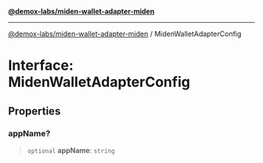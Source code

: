[**@demox-labs/miden-wallet-adapter-miden**](../README.md)

***

[@demox-labs/miden-wallet-adapter-miden](../globals.md) / MidenWalletAdapterConfig

# Interface: MidenWalletAdapterConfig

## Properties

### appName?

> `optional` **appName**: `string`
